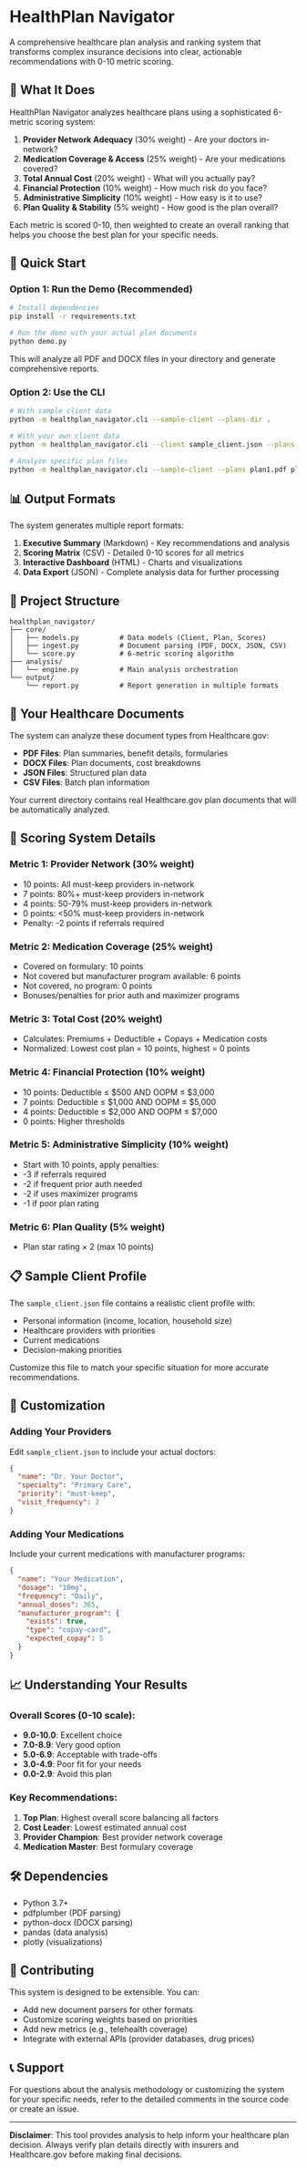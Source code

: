 # HealthPlan Navigator

A comprehensive healthcare plan analysis and ranking system that transforms complex insurance decisions into clear, actionable recommendations with 0-10 metric scoring.

## 🎯 What It Does

HealthPlan Navigator analyzes healthcare plans using a sophisticated 6-metric scoring system:

1. **Provider Network Adequacy** (30% weight) - Are your doctors in-network?
2. **Medication Coverage & Access** (25% weight) - Are your medications covered?
3. **Total Annual Cost** (20% weight) - What will you actually pay?
4. **Financial Protection** (10% weight) - How much risk do you face?
5. **Administrative Simplicity** (10% weight) - How easy is it to use?
6. **Plan Quality & Stability** (5% weight) - How good is the plan overall?

Each metric is scored 0-10, then weighted to create an overall ranking that helps you choose the best plan for your specific needs.

## 🚀 Quick Start

### Option 1: Run the Demo (Recommended)

```bash
# Install dependencies
pip install -r requirements.txt

# Run the demo with your actual plan documents
python demo.py
```

This will analyze all PDF and DOCX files in your directory and generate comprehensive reports.

### Option 2: Use the CLI

```bash
# With sample client data
python -m healthplan_navigator.cli --sample-client --plans-dir .

# With your own client data
python -m healthplan_navigator.cli --client sample_client.json --plans-dir .

# Analyze specific plan files
python -m healthplan_navigator.cli --sample-client --plans plan1.pdf plan2.pdf
```

## 📊 Output Formats

The system generates multiple report formats:

1. **Executive Summary** (Markdown) - Key recommendations and analysis
2. **Scoring Matrix** (CSV) - Detailed 0-10 scores for all metrics
3. **Interactive Dashboard** (HTML) - Charts and visualizations
4. **Data Export** (JSON) - Complete analysis data for further processing

## 📁 Project Structure

```
healthplan_navigator/
├── core/
│   ├── models.py          # Data models (Client, Plan, Scores)
│   ├── ingest.py          # Document parsing (PDF, DOCX, JSON, CSV)
│   └── score.py           # 6-metric scoring algorithm
├── analysis/
│   └── engine.py          # Main analysis orchestration
└── output/
    └── report.py          # Report generation in multiple formats
```

## 🏥 Your Healthcare Documents

The system can analyze these document types from Healthcare.gov:

- **PDF Files**: Plan summaries, benefit details, formularies
- **DOCX Files**: Plan documents, cost breakdowns
- **JSON Files**: Structured plan data
- **CSV Files**: Batch plan information

Your current directory contains real Healthcare.gov plan documents that will be automatically analyzed.

## 🎯 Scoring System Details

### Metric 1: Provider Network (30% weight)
- 10 points: All must-keep providers in-network
- 7 points: 80%+ must-keep providers in-network  
- 4 points: 50-79% must-keep providers in-network
- 0 points: <50% must-keep providers in-network
- Penalty: -2 points if referrals required

### Metric 2: Medication Coverage (25% weight)
- Covered on formulary: 10 points
- Not covered but manufacturer program available: 6 points
- Not covered, no program: 0 points
- Bonuses/penalties for prior auth and maximizer programs

### Metric 3: Total Cost (20% weight)
- Calculates: Premiums + Deductible + Copays + Medication costs
- Normalized: Lowest cost plan = 10 points, highest = 0 points

### Metric 4: Financial Protection (10% weight)
- 10 points: Deductible ≤ $500 AND OOPM ≤ $3,000
- 7 points: Deductible ≤ $1,000 AND OOPM ≤ $5,000
- 4 points: Deductible ≤ $2,000 AND OOPM ≤ $7,000
- 0 points: Higher thresholds

### Metric 5: Administrative Simplicity (10% weight)
- Start with 10 points, apply penalties:
- -3 if referrals required
- -2 if frequent prior auth needed
- -2 if uses maximizer programs
- -1 if poor plan rating

### Metric 6: Plan Quality (5% weight)
- Plan star rating × 2 (max 10 points)

## 📋 Sample Client Profile

The `sample_client.json` file contains a realistic client profile with:
- Personal information (income, location, household size)
- Healthcare providers with priorities
- Current medications
- Decision-making priorities

Customize this file to match your specific situation for more accurate recommendations.

## 🔧 Customization

### Adding Your Providers
Edit `sample_client.json` to include your actual doctors:

```json
{
  "name": "Dr. Your Doctor",
  "specialty": "Primary Care",
  "priority": "must-keep",
  "visit_frequency": 2
}
```

### Adding Your Medications
Include your current medications with manufacturer programs:

```json
{
  "name": "Your Medication",
  "dosage": "10mg",
  "frequency": "Daily",
  "annual_doses": 365,
  "manufacturer_program": {
    "exists": true,
    "type": "copay-card",
    "expected_copay": 5
  }
}
```

## 📈 Understanding Your Results

### Overall Scores (0-10 scale):
- **9.0-10.0**: Excellent choice
- **7.0-8.9**: Very good option
- **5.0-6.9**: Acceptable with trade-offs
- **3.0-4.9**: Poor fit for your needs
- **0.0-2.9**: Avoid this plan

### Key Recommendations:
1. **Top Plan**: Highest overall score balancing all factors
2. **Cost Leader**: Lowest estimated annual cost
3. **Provider Champion**: Best provider network coverage
4. **Medication Master**: Best formulary coverage

## 🛠️ Dependencies

- Python 3.7+
- pdfplumber (PDF parsing)
- python-docx (DOCX parsing)
- pandas (data analysis)
- plotly (visualizations)

## 🤝 Contributing

This system is designed to be extensible. You can:
- Add new document parsers for other formats
- Customize scoring weights based on priorities
- Add new metrics (e.g., telehealth coverage)
- Integrate with external APIs (provider databases, drug prices)

## 📞 Support

For questions about the analysis methodology or customizing the system for your specific needs, refer to the detailed comments in the source code or create an issue.

---

**Disclaimer**: This tool provides analysis to help inform your healthcare plan decision. Always verify plan details directly with insurers and Healthcare.gov before making final decisions.